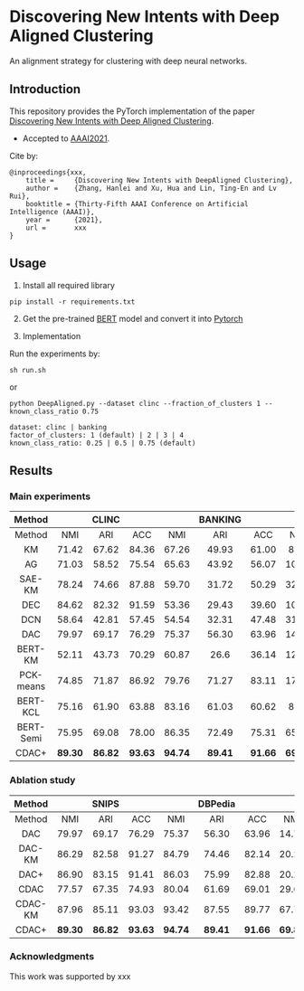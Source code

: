 # Discovering New Intents with Deep Aligned Clustering

An alignment strategy for clustering with deep neural networks.

## Introduction
This repository provides the PyTorch implementation of the paper [Discovering New Intents with Deep Aligned Clustering](https://arxiv.org/abs/1711.10125). 
- Accepted to [AAAI2021](https://xxx).

Cite by:
```
@inproceedings{xxx,
	title =	    {Discovering New Intents with DeepAligned Clustering},
	author =    {Zhang, Hanlei and Xu, Hua and Lin, Ting-En and Lv Rui},
	booktitle = {Thirty-Fifth AAAI Conference on Artificial Intelligence (AAAI)},
	year =      {2021},
	url =       xxx
}
```

## Usage
1. Install all required library
```
pip install -r requirements.txt
```

2. Get the pre-trained [BERT](https://storage.googleapis.com/bert_models/2018_10_18/uncased_L-12_H-768_A-12.zip) model and convert it into [Pytorch](https://huggingface.co/transformers/converting_tensorflow_models.html) 


3. Implementation

Run the experiments by: 
```
sh run.sh
```
or
```
python DeepAligned.py --dataset clinc --fraction_of_clusters 1 --known_class_ratio 0.75
```
```
dataset: clinc | banking
factor_of_clusters: 1 (default) | 2 | 3 | 4 
known_class_ratio: 0.25 | 0.5 | 0.75 (default)
```



##  Results
### Main experiments
| Method   |       | CLINC |       |       |BANKING|       |       | xxx |       |
|:--------:|:-----:|:-----:|:-----:|:-----:|:-----:|:-----:|:-----:|:-----:|:-----:|
| Method   |  NMI  |  ARI  |  ACC  |  NMI  |  ARI  |  ACC  |  NMI  |  ARI  |  ACC  |
| KM       | 71.42 | 67.62 | 84.36 | 67.26 | 49.93 | 61.00 | 8.24  | 1.46  | 13.55 |
| AG       | 71.03 | 58.52 | 75.54 | 65.63 | 43.92 | 56.07 | 10.62 | 2.12  | 14.66 |
| SAE-KM   | 78.24 | 74.66 | 87.88 | 59.70 | 31.72 | 50.29 | 32.62 | 17.07 | 34.44 |
| DEC      | 84.62 | 82.32 | 91.59 | 53.36 | 29.43 | 39.60 | 10.88 | 3.76  | 13.09 |
| DCN      | 58.64 | 42.81 | 57.45 | 54.54 | 32.31 | 47.48 | 31.09 | 15.45 | 34.26 |
| DAC      | 79.97 | 69.17 | 76.29 | 75.37 | 56.30 | 63.96 | 14.71 | 2.76  | 16.30 |
| BERT-KM  | 52.11 | 43.73 | 70.29 | 60.87 | 26.6  | 36.14 | 12.98 | 0.51  | 13.9  |
| PCK-means| 74.85 | 71.87 | 86.92 | 79.76 | 71.27 | 83.11 | 17.26 | 5.35  | 24.16 |
| BERT-KCL | 75.16 | 61.90 | 63.88 | 83.16 | 61.03 | 60.62 | 8.84  | 7.81  | 13.94 |
| BERT-Semi| 75.95 | 69.08 | 78.00 | 86.35 | 72.49 | 75.31 | 65.07 | 47.48 | 65.28 |
| CDAC+    | __89.30__ | __86.82__ | __93.63__ | __94.74__ | __89.41__ | __91.66__ | __69.84__ | __52.59__ | __73.48__ |

### Ablation study
| Method   |       | SNIPS |       |       |DBPedia|       |       | Stack |       |
|:--------:|:-----:|:-----:|:-----:|:-----:|:-----:|:-----:|:-----:|:-----:|:-----:|
| Method   |  NMI  |  ARI  |  ACC  |  NMI  |  ARI  |  ACC  |  NMI  |  ARI  |  ACC  |
| DAC      | 79.97 | 69.17 | 76.29 | 75.37 | 56.30 | 63.96 | 14.71 | 2.76  | 16.30 |
| DAC-KM   | 86.29 | 82.58 | 91.27 | 84.79 | 74.46 | 82.14 | 20.28 |  7.09 | 23.69 |
| DAC+     | 86.90 | 83.15 | 91.41 | 86.03 | 75.99 | 82.88 | 20.26 |  7.10 | 23.69 |
| CDAC     | 77.57 | 67.35 | 74.93 | 80.04 | 61.69 | 69.01 | 29.69 |  8.00 | 23.97 |
| CDAC-KM  | 87.96 | 85.11 | 93.03 | 93.42 | 87.55 | 89.77 | 67.71 | 45.65 | 71.49 |
| CDAC+    | __89.30__ | __86.82__ | __93.63__ | __94.74__ | __89.41__ | __91.66__ | __69.84__ | __52.59__ | __73.48__ |



### Acknowledgments
This work was supported by xxx
